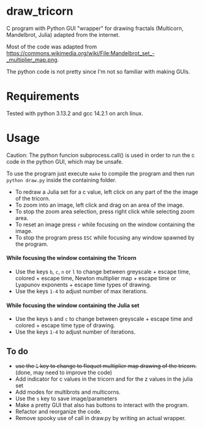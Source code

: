 # draw_tricorn
C program with Python GUI "wrapper" for drawing fractals (Multicorn, Mandelbrot, Julia) adapted from the internet.

Most of the code was adapted from https://commons.wikimedia.org/wiki/File:Mandelbrot_set_-_multiplier_map.png.

The python code is not pretty since I'm not so familiar with making GUIs.

# Requirements
Tested with python 3.13.2 and gcc 14.2.1 on arch linux.

# Usage
Caution: The python funcion subprocess.call() is used in order to run the c code in the python GUI, which may be unsafe.

To use the program just execute `make` to compile the program and then run `python draw.py` inside the containing folder.

- To redraw a Julia set for a c value, left click on any part of the the image of the tricorn.
- To zoom into an image, left click and drag on an area of the image.
- To stop the zoom area selection, press right click while selecting zoom area.
- To reset an image press `r` while focusing on the window containing the image.
- To stop the program press `ESC` while focusing any window spawned by the program.
#### While focusing the window containing the Tricorn
- Use the keys `b`, `c`, `n` or `l` to change between greyscale + escape time, colored + escape time, Newton multiplier map + escape time or Lyapunov exponents + escape time types of drawing.
- Use the keys `1-4` to adjust number of max iterations.
#### While focusing the window containing the Julia set
- Use the keys `b` and `c` to change between greyscale + escape time and colored + escape time type of drawing.
- Use the keys `1-4` to adjust number of iterations.
## To do
- ~~use the `l` key to change to floquet multiplier map drawing of the tricorn.~~ (done, may need to improve the code)
- Add indicator for c values in the tricorn and for the z values in the julia set
- Add modes for multibrots and multicorns.
- Use the `s` key to save image/parameters
- Make a pretty GUI that also has buttons to interact with the program.
- Refactor and reorganize the code.
- Remove spooky use of call in draw.py by writing an actual wrapper.
